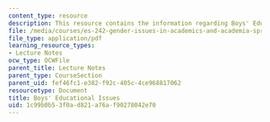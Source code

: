```yaml
---
content_type: resource
description: This resource contains the information regarding Boys' Educational Issues.
file: /media/courses/es-242-gender-issues-in-academics-and-academia-spring-2004/1c99b0b53f0ad821a76af90278042e70_MITES_242S04_ses2.pdf
file_type: application/pdf
learning_resource_types:
- Lecture Notes
ocw_type: OCWFile
parent_title: Lecture Notes
parent_type: CourseSection
parent_uid: fef46fc1-e382-f92c-405c-4ce968817062
resourcetype: Document
title: Boys' Educational Issues
uid: 1c99b0b5-3f0a-d821-a76a-f90278042e70
---
```


